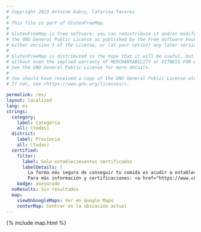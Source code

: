 ```yaml
---
# Copyright 2023 Antoine Aubry, Catarina Tavares
# 
# This file is part of GlutenFreeMap.
# 
# GlutenFreeMap is free software: you can redistribute it and/or modify it under the terms of
# the GNU General Public License as published by the Free Software Foundation,
# either version 3 of the License, or (at your option) any later version.
# 
# GlutenFreeMap is distributed in the hope that it will be useful, but WITHOUT ANY WARRANTY;
# without even the implied warranty of MERCHANTABILITY or FITNESS FOR A PARTICULAR PURPOSE.
# See the GNU General Public License for more details.
# 
# You should have received a copy of the GNU General Public License along with GlutenFreeMap.
# If not, see <https://www.gnu.org/licenses/>.

permalink: /es/
layout: localized
lang: es
strings:
  category:
    label: Categoría
    all: (todas)
  district:
    label: Província
    all: (todas)
  certified:
    filter:
      label: Solo establecimientos certificados
      labelDetails: |
        La forma más segura de conseguir tu comida es acudir a establecimientos certificados por el Proyecto Sin Gluten de la Asociación Portuguesa de Celíacos (APC).
        Para más información y certificaciones: <a href="https://www.celiacos.org.pt/como-certificar-o-seu-estabelecimento/">https://www.celiacos.org.pt/como-certificar-o-seu-estabelecimento/</a>.
    badge: asesorado
  noResults: Sin resultados
  map:
    viewOnGoogleMaps: Ver en Google Maps
    centerMap: Centrar en la ubicación actual
---
```

{% include map.html %}
